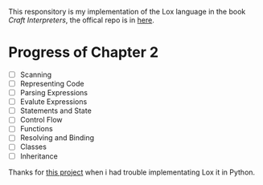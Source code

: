 This responsitory is my implementation of the Lox language in the book *Craft Interpreters*, the offical repo is in [here](https://github.com/munificent/craftinginterpreters).

# Progress of Chapter 2

* [ ] Scanning
* [ ] Representing Code
* [ ] Parsing Expressions
* [ ] Evalute Expressions
* [ ] Statements and State
* [ ] Control Flow
* [ ] Functions
* [ ] Resolving and Binding
* [ ] Classes
* [ ] Inheritance

Thanks for [this project](https://github.com/MtScience/PyLox) when i had trouble implementating Lox it in Python.